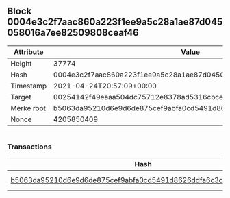 ## Block 0004e3c2f7aac860a223f1ee9a5c28a1ae87d045058016a7ee82509808ceaf46

Attribute | Value
--- | ---
Height | 37774
Hash | 0004e3c2f7aac860a223f1ee9a5c28a1ae87d045058016a7ee82509808ceaf46
Timestamp | 2021-04-24T20:57:09+00:00
Target | 00254142f49eaaa504dc75712e8378ad5316cbcead634704b3734b6271167cc4
Merke root | b5063da95210d6e9d6de875cef9abfa0cd5491d8626ddfa6c3c6f280b6f5d1e4
Nonce | 4205850409

```

```

### Transactions

Hash | Amount
--- | ---
[b5063da95210d6e9d6de875cef9abfa0cd5491d8626ddfa6c3c6f280b6f5d1e4](b5063da95210d6e9d6de875cef9abfa0cd5491d8626ddfa6c3c6f280b6f5d1e4.md) | 10.00000000 SKEPTI 
